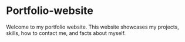 # Portfolio-website
Welcome to my portfolio website. This website showcases my projects, skills, how to contact me, and facts about myself.
